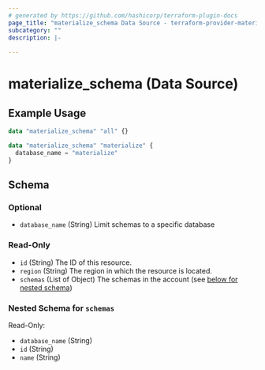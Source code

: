 ```yaml
---
# generated by https://github.com/hashicorp/terraform-plugin-docs
page_title: "materialize_schema Data Source - terraform-provider-materialize"
subcategory: ""
description: |-
  
---
```


# materialize_schema (Data Source)



## Example Usage

```terraform
data "materialize_schema" "all" {}

data "materialize_schema" "materialize" {
  database_name = "materialize"
}
```

<!-- schema generated by tfplugindocs -->
## Schema

### Optional

- `database_name` (String) Limit schemas to a specific database

### Read-Only

- `id` (String) The ID of this resource.
- `region` (String) The region in which the resource is located.
- `schemas` (List of Object) The schemas in the account (see [below for nested schema](#nestedatt--schemas))

<a id="nestedatt--schemas"></a>
### Nested Schema for `schemas`

Read-Only:

- `database_name` (String)
- `id` (String)
- `name` (String)
